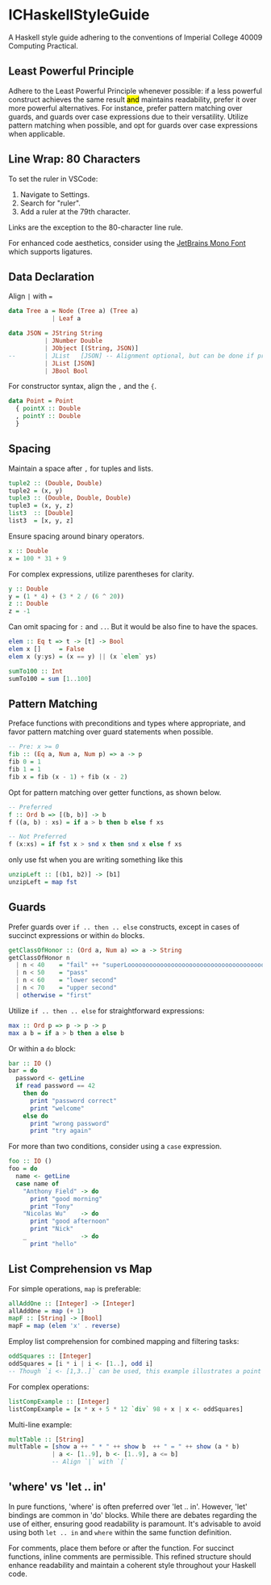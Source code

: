 # ICHaskellStyleGuide

A Haskell style guide adhering to the conventions of Imperial College 40009 Computing Practical.

## Least Powerful Principle

Adhere to the Least Powerful Principle whenever possible: if a less powerful construct achieves the same result <mark>and</mark> maintains readability, prefer it over more powerful alternatives. For instance, prefer pattern matching over guards, and guards over case expressions due to their versatility. Utilize pattern matching when possible, and opt for guards over case expressions when applicable.

## Line Wrap: 80 Characters

To set the ruler in VSCode:

1. Navigate to Settings.
2. Search for "ruler".
3. Add a ruler at the 79th character.

Links are the exception to the 80-character line rule.

For enhanced code aesthetics, consider using the [JetBrains Mono Font](https://vueschool.io/articles/vuejs-tutorials/how-to-install-jetbrains-mono-font-in-visual-studio-code/) which supports ligatures.

## Data Declaration

Align `|` with `=`

```haskell
data Tree a = Node (Tree a) (Tree a)
            | Leaf a

data JSON = JString String
          | JNumber Double
          | JObject [(String, JSON)]
--        | JList   [JSON] -- Alignment optional, but can be done if preferred
          | JList [JSON]     
          | JBool Bool
```

For constructor syntax, align the `,` and the `{`.

```haskell
data Point = Point
  { pointX :: Double
  , pointY :: Double
  }
```

## Spacing

Maintain a space after `,` for tuples and lists.

```haskell
tuple2 :: (Double, Double)
tuple2 = (x, y)
tuple3 :: (Double, Double, Double)
tuple3 = (x, y, z)
list3  :: [Double]
list3  = [x, y, z]
```

Ensure spacing around binary operators.

```haskell
x :: Double
x = 100 * 31 + 9
```

For complex expressions, utilize parentheses for clarity.

```haskell
y :: Double
y = (1 * 4) + (3 * 2 / (6 ^ 20))
z :: Double
z = -1
```

Can omit spacing for `:` and `..`. But it would be also fine to have the spaces.

```haskell
elem :: Eq t => t -> [t] -> Bool
elem x []     = False
elem x (y:ys) = (x == y) || (x `elem` ys)

sumTo100 :: Int
sumTo100 = sum [1..100]
```

## Pattern Matching

Preface functions with preconditions and types where appropriate, and favor pattern matching over guard statements when possible.

```haskell
-- Pre: x >= 0
fib :: (Eq a, Num a, Num p) => a -> p
fib 0 = 1
fib 1 = 1
fib x = fib (x - 1) + fib (x - 2)
```

Opt for pattern matching over getter functions, as shown below.

```haskell
-- Preferred
f :: Ord b => [(b, b)] -> b
f ((a, b) : xs) = if a > b then b else f xs

-- Not Preferred
f (x:xs) = if fst x > snd x then snd x else f xs
```

only use fst when you are writing something like this

```haskell
unzipLeft :: [(b1, b2)] -> [b1]
unzipLeft = map fst
```

## Guards

Prefer guards over `if .. then .. else` constructs, except in cases of succinct expressions or within `do` blocks.

```haskell
getClassOfHonor :: (Ord a, Num a) => a -> String
getClassOfHonor n
  | n < 40    = "fail" ++ "superLooooooooooooooooooooooooooooooooooooooongString"
  | n < 50    = "pass"
  | n < 60    = "lower second" 
  | n < 70    = "upper second"
  | otherwise = "first"
```

Utilize `if .. then .. else` for straightforward expressions:

```haskell
max :: Ord p => p -> p -> p
max a b = if a > b then a else b
```

Or within a `do` block:

```haskell
bar :: IO ()
bar = do
  password <- getLine
  if read password == 42
    then do
      print "password correct"
      print "welcome"
    else do
      print "wrong password"
      print "try again"
```

For more than two conditions, consider using a `case` expression.

```haskell
foo :: IO ()
foo = do
  name <- getLine
  case name of
    "Anthony Field" -> do
      print "good morning"
      print "Tony"
    "Nicolas Wu"    -> do
      print "good afternoon"
      print "Nick"
    _               -> do
      print "hello"
```

## List Comprehension vs Map

For simple operations, `map` is preferable:

```haskell
allAddOne :: [Integer] -> [Integer]
allAddOne = map (+ 1)
mapF :: [String] -> [Bool]
mapF = map (elem 'x' . reverse)
```

Employ list comprehension for combined mapping and filtering tasks:

```haskell
oddSquares :: [Integer]
oddSquares = [i * i | i <- [1..], odd i]
-- Though `i <- [1,3..]` can be used, this example illustrates a point
```

For complex operations:

```haskell
listCompExample :: [Integer]
listCompExample = [x * x + 5 * 12 `div` 98 + x | x <- oddSquares]
```

Multi-line example:

```haskell
multTable :: [String]
multTable = [show a ++ " * " ++ show b  ++ " = " ++ show (a * b) 
            | a <- [1..9], b <- [1..9], a <= b]
            -- Align `|` with `[`
```

## 'where' vs 'let .. in'

In pure functions, 'where' is often preferred over 'let .. in'. However, 'let' bindings are common in 'do' blocks. While there are debates regarding the use of either, ensuring good readability is paramount. It's advisable to avoid using both `let .. in` and `where` within the same function definition.

For comments, place them before or after the function. For succinct functions, inline comments are permissible. This refined structure should enhance readability and maintain a coherent style throughout your Haskell code.


